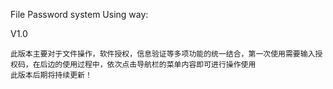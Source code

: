 File Password system Using way:   

V1.0
```
此版本主要对于文件操作，软件授权，信息验证等多项功能的统一结合，第一次使用需要输入授权码，在后边的使用过程中，依次点击导航栏的菜单内容即可进行操作使用
此版本后期将持续更新！
```
